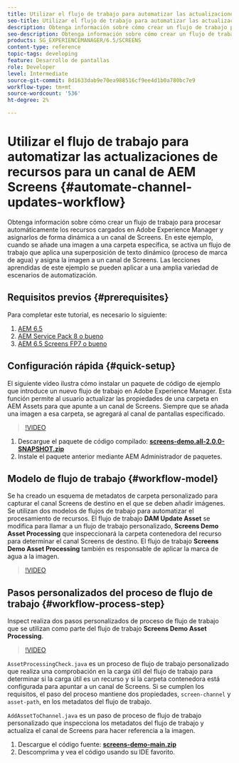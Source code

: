 ```yaml
---
title: Utilizar el flujo de trabajo para automatizar las actualizaciones de recursos para un canal de AEM Screens
seo-title: Utilizar el flujo de trabajo para automatizar las actualizaciones de recursos para un canal de AEM Screens
description: Obtenga información sobre cómo crear un flujo de trabajo para procesar automáticamente los recursos cargados en Adobe Experience Manager y asignarlos de forma dinámica a un canal de Screens. En este ejemplo, cuando se añade una imagen a una carpeta específica, se activa un flujo de trabajo que aplica una marca de agua dinámica y asigna la imagen a un canal de Screens. Las lecciones aprendidas de este ejemplo se pueden aplicar a una amplia variedad de escenarios de automatización.
seo-description: Obtenga información sobre cómo crear un flujo de trabajo para procesar automáticamente los recursos cargados en Adobe Experience Manager y asignarlos de forma dinámica a un canal de Screens. En este ejemplo, cuando se añade una imagen a una carpeta específica, se activa un flujo de trabajo que aplica una marca de agua dinámica y asigna la imagen a un canal de Screens. Las lecciones aprendidas de este ejemplo se pueden aplicar a una amplia variedad de escenarios de automatización.
products: SG_EXPERIENCEMANAGER/6.5/SCREENS
content-type: reference
topic-tags: developing
feature: Desarrollo de pantallas
role: Developer
level: Intermediate
source-git-commit: 8d1633dab9e70ea988516cf9ee4d1b0a780bc7e9
workflow-type: tm+mt
source-wordcount: '536'
ht-degree: 2%

---
```



# Utilizar el flujo de trabajo para automatizar las actualizaciones de recursos para un canal de AEM Screens {#automate-channel-updates-workflow}

Obtenga información sobre cómo crear un flujo de trabajo para procesar automáticamente los recursos cargados en Adobe Experience Manager y asignarlos de forma dinámica a un canal de Screens. En este ejemplo, cuando se añade una imagen a una carpeta específica, se activa un flujo de trabajo que aplica una superposición de texto dinámico (proceso de marca de agua) y asigna la imagen a un canal de Screens. Las lecciones aprendidas de este ejemplo se pueden aplicar a una amplia variedad de escenarios de automatización.

## Requisitos previos {#prerequisites}

Para completar este tutorial, es necesario lo siguiente:

1. [AEM 6.5](https://experienceleague.adobe.com/docs/experience-manager-65.html?lang=es)
1. [AEM Service Pack 8 o bueno](https://experienceleague.adobe.com/docs/experience-manager-65/release-notes/service-pack/sp-release-notes.html?lang=es)
1. [AEM 6.5 Screens FP7 o bueno](https://experienceleague.adobe.com/docs/experience-manager-screens/user-guide/release-notes/release-notes-fp-202103.html)

## Configuración rápida {#quick-setup}

El siguiente vídeo ilustra cómo instalar un paquete de código de ejemplo que introduce un nuevo flujo de trabajo en Adobe Experience Manager. Esta función permite al usuario actualizar las propiedades de una carpeta en AEM Assets para que apunte a un canal de Screens. Siempre que se añada una imagen a esa carpeta, se agregará al canal de pantallas especificado.

>[!VIDEO](https://video.tv.adobe.com/v/333174/?quality=12&learn=on)

1. Descargue el paquete de código compilado: **[screens-demo.all-2.0.0-SNAPSHOT.zip](./assets/screens-demo.all-2.0.0-SNAPSHOT.zip)**
1. Instale el paquete anterior mediante AEM Administrador de paquetes.

## Modelo de flujo de trabajo {#workflow-model}

Se ha creado un esquema de metadatos de carpeta personalizado para capturar el canal Screens de destino en el que se deben añadir imágenes. Se utilizan dos modelos de flujos de trabajo para automatizar el procesamiento de recursos. El flujo de trabajo **DAM Update Asset** se modifica para llamar a un flujo de trabajo personalizado, **Screens Demo Asset Processing** que inspeccionará la carpeta contenedora del recurso para determinar el canal Screens de destino. El flujo de trabajo **Screens Demo Asset Processing** también es responsable de aplicar la marca de agua a la imagen.

>[!VIDEO](https://video.tv.adobe.com/v/333175/?quality=12&learn=on)

## Pasos personalizados del proceso de flujo de trabajo {#workflow-process-step}

Inspect realiza dos pasos personalizados de proceso de flujo de trabajo que se utilizan como parte del flujo de trabajo **Screens Demo Asset Processing**.

>[!VIDEO](https://video.tv.adobe.com/v/333179/?quality=12&learn=on)

`AssetProcessingCheck.java` es un proceso de flujo de trabajo personalizado que realiza una comprobación en la carga útil del flujo de trabajo para determinar si la carga útil es un recurso y si la carpeta contenedora está configurada para apuntar a un canal de Screens. Si se cumplen los requisitos, el paso del proceso mantiene dos propiedades, `screen-channel` y `asset-path`, en los metadatos del flujo de trabajo.

`AddAssetToChannel.java` es un paso de proceso de flujo de trabajo personalizado que inspecciona los metadatos del flujo de trabajo y actualiza el canal de Screens para hacer referencia a la imagen.

1. Descargue el código fuente: **[screens-demo-main.zip](./assets/screens-demo-main.zip)**
1. Descomprima y vea el código usando su IDE favorito.
